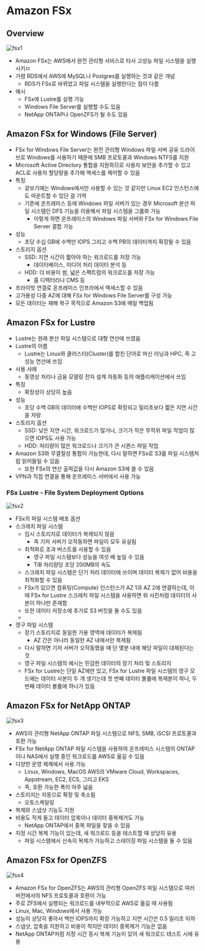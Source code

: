 # Amazon FSx
## Overview

![fsx1](https://github.com/seungwonbased/TIL/blob/main/AWS/assets/fsx2.png)

- Amazon FSx는 AWS에서 완전 관리형 서비스로 타사 고성능 파일 시스템을 실행시키ㅁ
- 가령 RDS에서 AWS에 MySQL나 Postgres를 실행하는 것과 같은 개념
	- RDS가 FSx로 바뀌었고 파일 시스템을 실행한다는 점이 다름
- 예시
	- FSx에 Lustre를 실행 가능
	- Windows File Server를 실행할 수도 있음
	- NetApp ONTAP나 OpenZFS가 될 수도 있음

## Amazon FSx for Windows (File Server)

- FSx for Windows File Server는 완전 관리형 Windows 파일 서버 공유 드라이브로 Windows를 사용하기 때문에 SMB 프로토콜과 Windows NTFS를 지원
- Microsoft Active Directory 통합을 지원하므로 사용자 보안을 추가할 수 있고 ACL로 사용자 할당량을 추가해 액세스를 제어할 수 있음
- 특징
	- 겉보기에는 Windows에서만 사용할 수 있는 것 같지만 Linux EC2 인스턴스에도 마운트할 수 있단 걸 기억
	- 기존에 온프레미스 등에 Windows 파일 서버가 있는 경우 Microsoft 분산 파일 시스템인 DFS 기능을 이용해서 파일 시스템을 그룹화 가능
		- 이렇게 하면 온프레미스의 Windows 파일 서버와 FSx for Windows File Server 결합 가능
- 성능
	- 초당 수십 GB에 수백만 IOPS 그리고 수백 PB의 데이터까지 확장될 수 있음
- 스토리지 옵션
	- SSD: 지연 시간이 짧아야 하는 워크로드를 저장 가능
		- 데이터베이스, 미디어 처리 데이터 분석 등
	- HDD: 더 비용이 쌈, 넓은 스펙트럼의 워크로드를 저장 가능
		- 홈 디렉터리나 CMS 등
- 프라이빗 연결로 온프레미스 인프라에서 액세스할 수 있음
- 고가용성 다중 AZ에 대해 FSx for Windows File Server를 구성 가능
- 모든 데이터는 재해 복구 목적으로 Amazon S3에 매일 백업됨

## Amazon FSx for Lustre

- Lustre는 원래 분산 파일 시스템으로 대형 연산에 쓰였음
- Lustre의 이름
	- Lustre는 Linux와 클러스터(Cluster)를 합친 단어로 머신 러닝과 HPC, 즉 고성능 연산에 쓰임
- 사용 사례
	- 동영상 처리나 금융 모델링 전자 설계 자동화 등의 애플리케이션에서 쓰임
- 특징
	- 확장성이 상당히 높음
- 성능
	- 초당 수백 GB의 데이터에 수백만 IOPS로 확장되고 밀리초보다 짧은 지연 시간을 자랑
- 스토리지 옵션
	- SSD: 낮은 지연 시간, 워크로드가 많거나, 크기가 작은 무작위 파일 작업이 많으면 IOPS도 사용 가능
	- HDD: 처리량이 많은 워크로드나 크기가 큰 시퀀스 파일 작업
- Amazon S3와 무결절성 통합이 가능한데, 다시 말하면 FSx로 S3를 파일 시스템처럼 읽어들일 수 있음
	- 또한 FSx의 연산 출력값을 다시 Amazon S3에 쓸 수 있음
- VPN과 직접 연결을 통해 온프레미스 서버에서 사용 가능

### FSx Lustre - File System Deployment Options

![fsx2](https://github.com/seungwonbased/TIL/blob/main/AWS/assets/fsx1.png)

- FSx의 파일 시스템 배포 옵션
- 스크래치 파일 시스템
	- 임시 스토리지로 데이터가 복제되지 않음
		- 즉 기저 서버가 오작동하면 파일이 모두 유실됨
	- 최적화로 초과 버스트를 사용할 수 있음
		- 영구 파일 시스템보다 성능을 여섯 배 높일 수 있음
		- TiB 처리량당 초당 200MB의 속도
	- 스크래치 파일 시스템은 단기 처리 데이터에 쓰이며 데이터 복제가 없어 비용을 최적화할 수 있음
	- FSx가 있으면 컴퓨팅(Compute) 인스턴스가 AZ 1과 AZ 2에 연결하는데, 이때 FSx for Lustre 스크래치 파일 시스템을 사용하면 위 사진처럼 데이터의 사본이 하나만 존재함
	- 또한 데이터 저장소에 추가로 S3 버킷을 둘 수도 있음
	- 
- 영구 파일 시스템
	- 장기 스토리지로 동일한 가용 영역에 데이터가 복제됨
		- AZ 간은 아니라 동일한 AZ 내에서만 복제됨
	- 다시 말하면 기저 서버가 오작동했을 때 단 몇분 내에 해당 파일이 대체된다는 것
	- 영구 파일 시스템의 예시는 민감한 데이터의 장기 처리 및 스토리지
	 - FSx for Lustre는 단일 AZ에만 있고, FSx for Lustre 파일 시스템의 영구 모드에는 데이터 사본이 두 개 생기는데 첫 번째 데이터 볼륨에 복제본이 하나, 두 번째 데이터 볼륨에 하나가 있음

## Amazon FSx for NetApp ONTAP

![fsx3](https://github.com/seungwonbased/TIL/blob/main/AWS/assets/fsx3.png)

- AWS의 관리형 NetApp ONTAP 파일 시스템으로 NFS, SMB, iSCSI 프로토콜과 호환 가능
- FSx for NetApp ONTAP 파일 시스템을 사용하여 온프레미스 시스템의 ONTAP이나 NAS에서 실행 중인 워크로드를 AWS로 옮길 수 있음
- 다양한 운영 체제에서 사용 가능
	- Linux, Windows, MacOS AWS의 VMware Cloud, Workspaces, Appstream, EC2, ECS, 그리고 EKS
	- 즉, 호환 가능한 폭이 아주 넓음
- 스토리지는 자동으로 확장 및 축소됨
	- 오토스케일링
- 복제와 스냅샷 기능도 지원
- 비용도 적게 들고 데이터 압축이나 데이터 중복제거도 가능
	- NetApp ONTAP에서 중복 파일을 찾을 수 있음
- 지정 시간 복제 기능이 있는데, 새 워크로드 등을 테스트할 때 상당히 유용
	- 파일 시스템에서 신속히 복제가 가능하고 스테이징 파일 시스템을 둘 수 있음

## Amazon FSx for OpenZFS

![fsx4](https://github.com/seungwonbased/TIL/blob/main/AWS/assets/fsx4.png)

- Amazon FSx for OpenZFS는 AWS의 관리형 OpenZFS 파일 시스템으로 여러 버전에서의 NFS 프로토콜과 호환이 가능
- 주로 ZFS에서 실행되는 워크로드를 내부적으로 AWS로 옮길 때 사용됨
- Linux, Mac, Windows에서 사용 가능
- 성능이 상당히 좋아서 백만 IOPS까지 확장 가능하고 지연 시간은 0.5 밀리초 이하
- 스냅샷, 압축을 지원하고 비용이 적지만 데이터 중복제거 기능은 없음
- NetApp ONTAP처럼 지정 시간 동시 복제 기능이 있어 새 워크로드 테스트 시에 유용